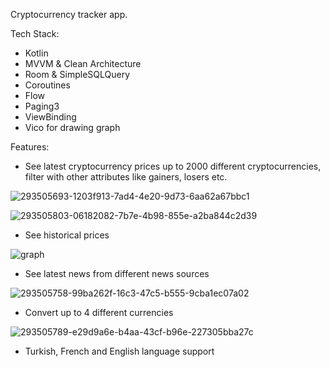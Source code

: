 Cryptocurrency tracker app.

Tech Stack:

- Kotlin
- MVVM & Clean Architecture
- Room & SimpleSQLQuery
- Coroutines
- Flow
- Paging3
- ViewBinding
- Vico for drawing graph

Features:

- See latest cryptocurrency prices up to 2000 different cryptocurrencies, filter with other attributes like gainers, losers etc.
  
![293505693-1203f913-7ad4-4e20-9d73-6aa62a67bbc1](https://github.com/batuozturk/Cryptocurrencyapp/assets/57419510/88efb86d-b350-483e-a6db-3a91567ad560)

![293505803-06182082-7b7e-4b98-855e-a2ba844c2d39](https://github.com/batuozturk/Cryptocurrencyapp/assets/57419510/eec83a8c-9a27-45e6-a419-29e67dc811f3)

- See historical prices

![graph](https://github.com/batuozturk/Cryptocurrencyapp/assets/57419510/c7396cd2-87df-4330-bd50-a7b06568b568)

- See latest news from different news sources

![293505758-99ba262f-16c3-47c5-b555-9cba1ec07a02](https://github.com/batuozturk/Cryptocurrencyapp/assets/57419510/531b8398-77d9-4e57-a36e-06d40bd91072)


- Convert up to 4 different currencies
 
![293505789-e29d9a6e-b4aa-43cf-b96e-227305bba27c](https://github.com/batuozturk/Cryptocurrencyapp/assets/57419510/0e3c8eef-ecdb-4ac9-8ced-28127920fb64)


- Turkish, French and English language support
